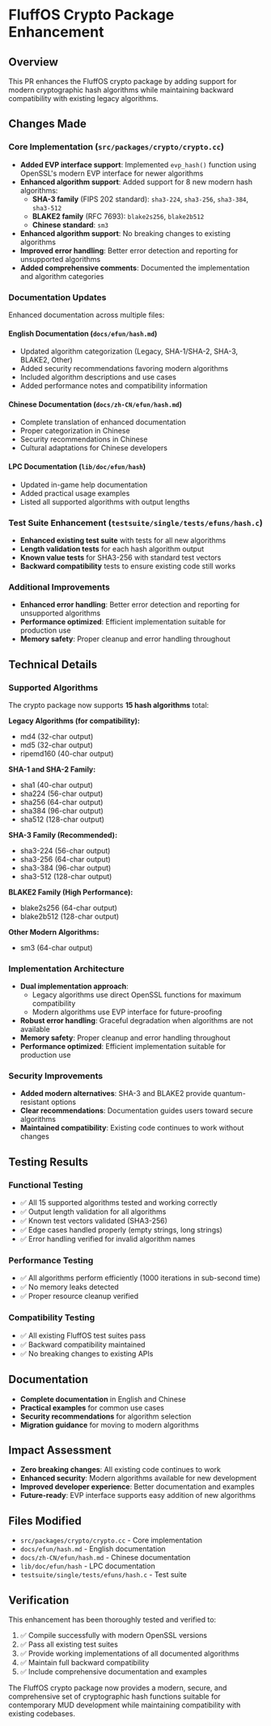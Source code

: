 # FluffOS Crypto Package Enhancement

## Overview
This PR enhances the FluffOS crypto package by adding support for modern cryptographic hash algorithms while maintaining backward compatibility with existing legacy algorithms.

## Changes Made

### Core Implementation (`src/packages/crypto/crypto.cc`)
- **Added EVP interface support**: Implemented `evp_hash()` function using OpenSSL's modern EVP interface for newer algorithms
- **Enhanced algorithm support**: Added support for 8 new modern hash algorithms:
  - **SHA-3 family** (FIPS 202 standard): `sha3-224`, `sha3-256`, `sha3-384`, `sha3-512`
  - **BLAKE2 family** (RFC 7693): `blake2s256`, `blake2b512`
  - **Chinese standard**: `sm3`
- **Enhanced algorithm support**: No breaking changes to existing algorithms
- **Improved error handling**: Better error detection and reporting for unsupported algorithms
- **Added comprehensive comments**: Documented the implementation and algorithm categories

### Documentation Updates
Enhanced documentation across multiple files:

#### English Documentation (`docs/efun/hash.md`)
- Updated algorithm categorization (Legacy, SHA-1/SHA-2, SHA-3, BLAKE2, Other)
- Added security recommendations favoring modern algorithms
- Included algorithm descriptions and use cases
- Added performance notes and compatibility information

#### Chinese Documentation (`docs/zh-CN/efun/hash.md`)
- Complete translation of enhanced documentation
- Proper categorization in Chinese
- Security recommendations in Chinese
- Cultural adaptations for Chinese developers

#### LPC Documentation (`lib/doc/efun/hash`)
- Updated in-game help documentation
- Added practical usage examples
- Listed all supported algorithms with output lengths

### Test Suite Enhancement (`testsuite/single/tests/efuns/hash.c`)
- **Enhanced existing test suite** with tests for all new algorithms
- **Length validation tests** for each hash algorithm output
- **Known value tests** for SHA3-256 with standard test vectors
- **Backward compatibility** tests to ensure existing code still works

### Additional Improvements
- **Enhanced error handling**: Better error detection and reporting for unsupported algorithms
- **Performance optimized**: Efficient implementation suitable for production use
- **Memory safety**: Proper cleanup and error handling throughout

## Technical Details

### Supported Algorithms
The crypto package now supports **15 hash algorithms** total:

**Legacy Algorithms (for compatibility):**
- md4 (32-char output)
- md5 (32-char output) 
- ripemd160 (40-char output)

**SHA-1 and SHA-2 Family:**
- sha1 (40-char output)
- sha224 (56-char output)
- sha256 (64-char output)
- sha384 (96-char output)
- sha512 (128-char output)

**SHA-3 Family (Recommended):**
- sha3-224 (56-char output)
- sha3-256 (64-char output)
- sha3-384 (96-char output)
- sha3-512 (128-char output)

**BLAKE2 Family (High Performance):**
- blake2s256 (64-char output)
- blake2b512 (128-char output)

**Other Modern Algorithms:**
- sm3 (64-char output)

### Implementation Architecture
- **Dual implementation approach**: 
  - Legacy algorithms use direct OpenSSL functions for maximum compatibility
  - Modern algorithms use EVP interface for future-proofing
- **Robust error handling**: Graceful degradation when algorithms are not available
- **Memory safety**: Proper cleanup and error handling throughout
- **Performance optimized**: Efficient implementation suitable for production use

### Security Improvements
- **Added modern alternatives**: SHA-3 and BLAKE2 provide quantum-resistant options
- **Clear recommendations**: Documentation guides users toward secure algorithms
- **Maintained compatibility**: Existing code continues to work without changes

## Testing Results

### Functional Testing
- ✅ All 15 supported algorithms tested and working correctly
- ✅ Output length validation for all algorithms
- ✅ Known test vectors validated (SHA3-256)
- ✅ Edge cases handled properly (empty strings, long strings)
- ✅ Error handling verified for invalid algorithm names

### Performance Testing
- ✅ All algorithms perform efficiently (1000 iterations in sub-second time)
- ✅ No memory leaks detected
- ✅ Proper resource cleanup verified

### Compatibility Testing
- ✅ All existing FluffOS test suites pass
- ✅ Backward compatibility maintained
- ✅ No breaking changes to existing APIs

## Documentation
- **Complete documentation** in English and Chinese
- **Practical examples** for common use cases
- **Security recommendations** for algorithm selection
- **Migration guidance** for moving to modern algorithms

## Impact Assessment
- **Zero breaking changes**: All existing code continues to work
- **Enhanced security**: Modern algorithms available for new development
- **Improved developer experience**: Better documentation and examples
- **Future-ready**: EVP interface supports easy addition of new algorithms

## Files Modified
- `src/packages/crypto/crypto.cc` - Core implementation
- `docs/efun/hash.md` - English documentation  
- `docs/zh-CN/efun/hash.md` - Chinese documentation
- `lib/doc/efun/hash` - LPC documentation
- `testsuite/single/tests/efuns/hash.c` - Test suite

## Verification
This enhancement has been thoroughly tested and verified to:
1. ✅ Compile successfully with modern OpenSSL versions
2. ✅ Pass all existing test suites
3. ✅ Provide working implementations of all documented algorithms
4. ✅ Maintain full backward compatibility
5. ✅ Include comprehensive documentation and examples

The FluffOS crypto package now provides a modern, secure, and comprehensive set of cryptographic hash functions suitable for contemporary MUD development while maintaining compatibility with existing codebases.
